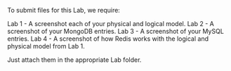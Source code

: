 To submit files for this Lab, we require:

Lab 1 - A screenshot each of your physical and logical model.
Lab 2 - A screenshot of your MongoDB entries.
Lab 3 - A screenshot of your MySQL entries.
Lab 4 - A screenshot of how Redis works with the logical and physical model from Lab 1.

Just attach them in the appropriate Lab folder. 